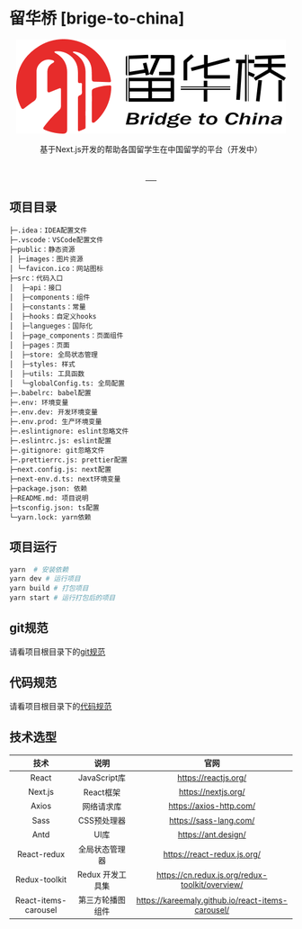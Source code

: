# 留华桥 [brige-to-china]

<p align=center>
  <a href="#">
    <img src="./public/images/header-icon.png" alt="留华桥">
  </a>
</p>
<p  align=center>
基于Next.js开发的帮助各国留学生在中国留学的平台（开发中）
</p>
<p align="center">
<a target="_blank" href="https://github.com/stick-i/scblogs">
<br>
  <img src="https://img.shields.io/badge/React-18.2.0-blue" alt=""/>
  <img src="https://img.shields.io/badge/Next-latest-blue" alt=""/>
  <img src="https://img.shields.io/badge/Axios-1.2.2-blue" alt=""/>
  <img src="https://img.shields.io/badge/Antd-5.1.1-blue" alt=""/>
  <img src="https://img.shields.io/badge/Sass-1.57.1-blue" alt=""/>
  <img src="https://img.shields.io/badge/Redux-8.0.5-blue" alt=""/>
</a></p>


## 项目目录

```
├─.idea：IDEA配置文件
├─.vscode：VSCode配置文件
├─public：静态资源
│ ├─images：图片资源
│ └─favicon.ico：网站图标
├─src：代码入口
│  ├─api：接口
│  ├─components：组件
│  ├─constants：常量
│  ├─hooks：自定义hooks
│  ├─langueges：国际化
│  ├─page_components：页面组件
│  ├─pages：页面
│  ├─store: 全局状态管理
│  ├─styles: 样式
│  ├─utils: 工具函数
│  └─globalConfig.ts: 全局配置
├─.babelrc: babel配置
├─.env: 环境变量
├─.env.dev: 开发环境变量
├─.env.prod: 生产环境变量
├─.eslintignore: eslint忽略文件
├─.eslintrc.js: eslint配置
├─.gitignore: git忽略文件
├─.prettierrc.js: prettier配置
├─next.config.js: next配置
├─next-env.d.ts: next环境变量
├─package.json: 依赖
├─README.md: 项目说明
├─tsconfig.json: ts配置
└─yarn.lock: yarn依赖
```

## 项目运行

```bash 
yarn  # 安装依赖
yarn dev # 运行项目
yarn build # 打包项目
yarn start # 运行打包后的项目
```

## git规范
请看项目根目录下的[git规范](./git.md)

## 代码规范
请看项目根目录下的[代码规范](./代码规范.md)


## 技术选型

|          技术          |     说明      |                       官网                        |
|:--------------------:|:-----------:| :-----------------------------------------------: |
|        React         | JavaScript库 |      https://reactjs.org/       |
|       Next.js        |   React框架   |     https://nextjs.org/      |
|        Axios         |    网络请求库    |  https://axios-http.com/  |
|         Sass         |   CSS预处理器   | https://sass-lang.com/ |
|         Antd         |     UI库     |           https://ant.design/             |
|     React-redux      |   全局状态管理器   |             https://react-redux.js.org/              |
|    Redux-toolkit     | Redux 开发工具集 |             https://cn.redux.js.org/redux-toolkit/overview/          |
| React-items-carousel |  第三方轮播图组件   |                 https://kareemaly.github.io/react-items-carousel/               |
